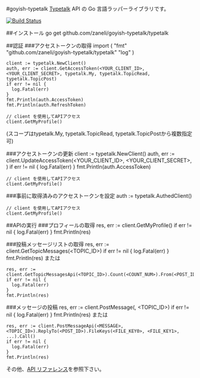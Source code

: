 #goyish-typetalk
[Typetalk](https://typetalk.in/ "Typetalk") API の Go 言語ラッパーライブラリです。

[![Build Status](https://api.travis-ci.org/zaneli/goyish-typetalk.png?branch=master)](https://travis-ci.org/zaneli/goyish-typetalk)

##インストール
    go get github.com/zaneli/goyish-typetalk/typetalk

##認証
###アクセストークンの取得
    import (
        "fmt"
        "github.com/zaneli/goyish-typetalk/typetalk"
        "log"
    )

    client := typetalk.NewClient()
    auth, err := client.GetAccessToken(<YOUR_CLIENT_ID>, <YOUR_CLIENT_SECRET>, typetalk.My, typetalk.TopicRead, typetalk.TopicPost)
    if err != nil {
      log.Fatal(err)
    }
    fmt.Println(auth.AccessToken)
    fmt.Println(auth.RefreshToken)

    // client を使用してAPIアクセス
    client.GetMyProfile()

(スコープはtypetalk.My, typetalk.TopicRead, typetalk.TopicPostから複数指定可)

###アクセストークンの更新
    client := typetalk.NewClient()
    auth, err := client.UpdateAccessToken(<YOUR_CLIENT_ID>, <YOUR_CLIENT_SECRET>, <RefreshToken>)
    if err != nil {
      log.Fatal(err)
    }
    fmt.Println(auth.AccessToken)

    // client を使用してAPIアクセス
    client.GetMyProfile()

###事前に取得済みのアクセストークンを設定
    auth := typetalk.AuthedClient(<AccessToken>)

    // client を使用してAPIアクセス
    client.GetMyProfile()

##APIの実行
###プロフィールの取得
    res, err := client.GetMyProfile()
    if err != nil {
      log.Fatal(err)
    }
    fmt.Println(res)

###投稿メッセージリストの取得
    res, err := client.GetTopicMessages(<TOPIC_ID>)
    if err != nil {
      log.Fatal(err)
    }
    fmt.Println(res)
または

    res, err := client.GetTopicMessagesApi(<TOPIC_ID>).Count(<COUNT_NUM>).From(<POST_ID>).Forward().Call()
    if err != nil {
      log.Fatal(err)
    }
    fmt.Println(res)

###メッセージの投稿
    res, err := client.PostMessage(<MESSAGE>, <TOPIC_ID>)
    if err != nil {
      log.Fatal(err)
    }
    fmt.Println(res)
または

    res, err := client.PostMessageApi(<MESSAGE>, <TOPIC_ID>).ReplyTo(<POST_ID>).FileKeys(<FILE_KEY0>, <FILE_KEY1>, ...).Call()
    if err != nil {
      log.Fatal(err)
    }
    fmt.Println(res)

その他、[API リファレンス](https://developer.nulab-inc.com/ja/docs/typetalk/ "Typetalk API リファレンス")を参照下さい。


